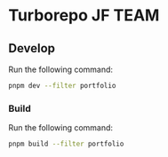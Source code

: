 # Turborepo JF TEAM

## Develop

Run the following command:

```sh
pnpm dev --filter portfolio
```

### Build

Run the following command:

```sh
pnpm build --filter portfolio
```
